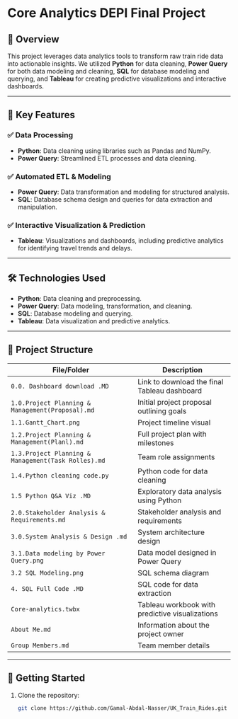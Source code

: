# Core Analytics DEPI Final Project

## 🚆 Overview

This project leverages data analytics tools to transform raw train ride data into actionable insights. We utilized **Python** for data cleaning, **Power Query** for both data modeling and cleaning, **SQL** for database modeling and querying, and **Tableau** for creating predictive visualizations and interactive dashboards.

---

## 🔑 Key Features

### ✅ Data Processing
- **Python**: Data cleaning using libraries such as Pandas and NumPy.
- **Power Query**: Streamlined ETL processes and data cleaning.
  
### ✅ Automated ETL & Modeling
- **Power Query**: Data transformation and modeling for structured analysis.
- **SQL**: Database schema design and queries for data extraction and manipulation.

### ✅ Interactive Visualization & Prediction
- **Tableau**: Visualizations and dashboards, including predictive analytics for identifying travel trends and delays.

---

## 🛠️ Technologies Used

- **Python**: Data cleaning and preprocessing.
- **Power Query**: Data modeling, transformation, and cleaning.
- **SQL**: Database modeling and querying.
- **Tableau**: Data visualization and predictive analytics.

---

## 📁 Project Structure

| File/Folder                              | Description |
|------------------------------------------|-------------|
| `0.0. Dashboard download .MD`            | Link to download the final Tableau dashboard |
| `1.0.Project Planning & Management(Proposal).md` | Initial project proposal outlining goals |
| `1.1.Gantt_Chart.png`                    | Project timeline visual |
| `1.2.Project Planning & Management(Planl).md` | Full project plan with milestones |
| `1.3.Project Planning & Management(Task Rolles).md` | Team role assignments |
| `1.4.Python cleaning code.py`            | Python code for data cleaning |
| `1.5 Python Q&A Viz .MD`                 | Exploratory data analysis using Python |
| `2.0.Stakeholder Analysis & Requirements.md` | Stakeholder analysis and requirements |
| `3.0.System Analysis & Design .md`       | System architecture design |
| `3.1.Data modeling by Power Query.png`   | Data model designed in Power Query |
| `3.2 SQL Modeling.png`                   | SQL schema diagram |
| `4. SQL Full Code .MD`                   | SQL code for data extraction |
| `Core-analytics.twbx`                    | Tableau workbook with predictive visualizations |
| `About Me.md`                            | Information about the project owner |
| `Group Members.md`                       | Team member details |

---

## 🚀 Getting Started

1. Clone the repository:
   ```bash
   git clone https://github.com/Gamal-Abdal-Nasser/UK_Train_Rides.git
